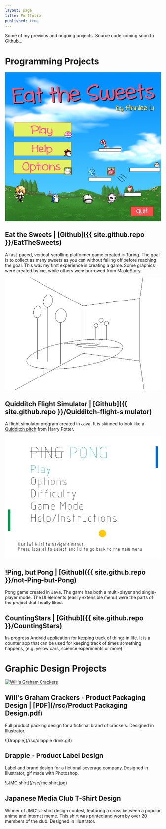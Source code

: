 ```yaml
---
layout: page
title: Portfolio
published: true
---
```


Some of my previous and ongoing projects. Source code coming soon to Github...

<!-- note to self: create gifs of gameplay when you rollover the images--->

<a name="programs"></a>
# Programming Projects 

<a name="sweets"></a>
![Eat the Sweets](/rsc/sweets.png)
## Eat the Sweets | [Github]({{ site.github.repo }}/EatTheSweets) 
A fast-paced, vertical-scrolling platformer game created in Turing. The goal is to collect as many sweets as you can without falling off before reaching the goal. This was my first experience in creating a game. Some graphics were created by me, while others were borrowed from MapleStory.

<a name="quidditch"></a>
![Quidditch](/rsc/quidditch.png)
## Quidditch Flight Simulator | [Github]({{ site.github.repo }}/Quidditch-flight-simulator)
A flight simulator program created in Java. It is skinned to look like a [Quidditch pitch](http://harrypotter.wikia.com/wiki/Quidditch) from Harry Potter. 

<a name="pong"></a>
![Pong](/rsc/pong.png)
## !Ping, but Pong | [Github]({{ site.github.repo }}/not-Ping-but-Pong)
Pong game created in Java. The game has both a multi-player and single-player mode. The UI elements (easily extensible menu) were the parts of the project that I really liked. 

<a name="stars"></a>
## CountingStars | [Github]({{ site.github.repo }}/CountingStars)
In-progress Android application for keeping track of things in life. It is a counter app that can be used for keeping track of times something happens, (e.g. yellow cars, science experiments or more).

<a name="graphics"></a>
# Graphic Design Projects 

<a name="will"></a>
[![Will's Graham Crackers](http://i.imgur.com/xwxmEhE.jpg)](http://i.imgur.com/xwxmEhE.jpg "Click for full size")
## Will's Graham Crackers - Product Packaging Design | [PDF](/rsc/Product Packaging Design.pdf)
Full product packing design for a fictional brand of crackers. Designed in Illustrator. 

<a name="drapple"></a>
![Drapple](/rsc/drapple drink.gif)
## Drapple - Product Label Design
Label and brand design for a fictional beverage company. Designed in Illustrator, gif made with Photoshop. 

<a name="jmc"></a>
![JMC shirt](/rsc/jmc shirt.jpg)
## Japanese Media Club T-Shirt Design
Winner of JMC's t-shirt design contest, featuring a cross between a popular anime and internet meme. This shirt was printed and worn by over 20 members of the club. Designed in Illustrator.
